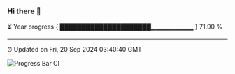 ### Hi there 👋

⏳ Year progress { █████████████████████▁▁▁▁▁▁▁▁▁ } 71.90 %

---

⏰ Updated on Fri, 20 Sep 2024 03:40:40 GMT

![Progress Bar CI](https://github.com/IshwaranRudhara/GIT-ACTION/workflows/Progress%20Bar%20CI/badge.svg)
